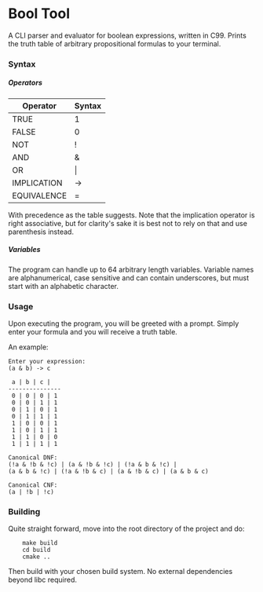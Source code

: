 # Bool Tool
A CLI parser and evaluator for boolean expressions, written in C99.
Prints the truth table of arbitrary propositional formulas to your terminal.

### Syntax
##### Operators
| Operator | Syntax |
| -- | -- |
| TRUE | 1 |
| FALSE | 0 |
| NOT | ! |
| AND | & |
| OR | \| |
| IMPLICATION | -> |
| EQUIVALENCE | = |

With precedence as the table suggests.
Note that the implication operator is right associative, but for clarity's sake it is best not to rely on that and use parenthesis instead.

##### Variables
The program can handle up to 64 arbitrary length variables. Variable names are alphanumerical, case sensitive and can contain underscores, but must start with an alphabetic character.


### Usage

Upon executing the program, you will be greeted with a prompt. Simply enter your formula and you will receive a truth table.

An example:

    Enter your expression:
    (a & b) -> c

     a | b | c |
    ---------------
     0 | 0 | 0 | 1
     0 | 0 | 1 | 1
     0 | 1 | 0 | 1
     0 | 1 | 1 | 1
     1 | 0 | 0 | 1
     1 | 0 | 1 | 1
     1 | 1 | 0 | 0
     1 | 1 | 1 | 1

    Canonical DNF:
    (!a & !b & !c) | (a & !b & !c) | (!a & b & !c) | 
    (a & b & !c) | (!a & !b & c) | (a & !b & c) | (a & b & c)

    Canonical CNF:
    (a | !b | !c)

### Building
Quite straight forward, move into the root directory of the project and do:

		make build
		cd build
		cmake ..

Then build with your chosen build system. No external dependencies beyond libc required.

